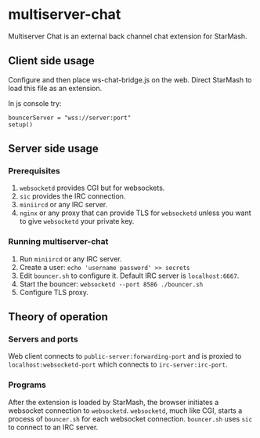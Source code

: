 # multiserver-chat

Multiserver Chat is an external back channel chat extension for StarMash.

## Client side usage

Configure and then place ws-chat-bridge.js on the web. Direct StarMash to load this file as an extension.

In js console try:

    bouncerServer = "wss://server:port"
    setup()

## Server side usage

### Prerequisites

1. `websocketd` provides CGI but for websockets.
2. `sic` provides the IRC connection.
3. `miniircd` or any IRC server.
4. `nginx` or any proxy that can provide TLS for `websocketd` unless you want to give `websocketd` your private key.

### Running multiserver-chat

1. Run `miniircd` or any IRC server.
2. Create a user: `echo 'username password' >> secrets`
3. Edit `bouncer.sh` to configure it. Default IRC server is `localhost:6667`.
3. Start the bouncer: `websocketd --port 8586 ./bouncer.sh`
4. Configure TLS proxy.

## Theory of operation

### Servers and ports

Web client connects to `public-server:forwarding-port` and is proxied to `localhost:websocketd-port` which connects to `irc-server:irc-port`.

### Programs

After the extension is loaded by StarMash, the browser initiates a websocket connection to `websocketd`.
`websocketd`, much like CGI, starts a process of `bouncer.sh` for each websocket connection.
`bouncer.sh` uses `sic` to connect to an IRC server.

